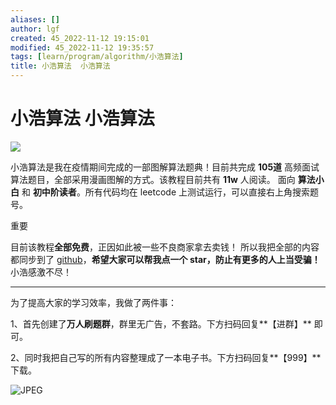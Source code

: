 ```yaml
---
aliases: []
author: lgf
created: 45_2022-11-12 19:15:01
modified: 45_2022-11-12 19:35:57
tags: [learn/program/algorithm/小浩算法]
title: 小浩算法  小浩算法
---
```

# 小浩算法 小浩算法
![](https://www.geekxh.com/img.png)

小浩算法是我在疫情期间完成的一部图解算法题典！目前共完成 **105道** 高频面试算法题目，全部采用漫画图解的方式。该教程目前共有 **11w** 人阅读。 面向 **算法小白** 和 **初中阶读者**。所有代码均在 leetcode 上测试运行，可以直接右上角搜索题号。

重要

目前该教程**全部免费**，正因如此被一些不良商家拿去卖钱！ 所以我把全部的内容都同步到了 [github](https://github.com/geekxh/hello-algorithm)，**希望大家可以帮我点一个 star，防止有更多的人上当受骗！** 小浩感激不尽！

___

为了提高大家的学习效率，我做了两件事：

1、首先创建了**万人刷题群**，群里无广告，不套路。下方扫码回复**【进群】** 即可。

2、同时我把自己写的所有内容整理成了一本电子书。下方扫码回复**【999】** 下载。

![JPEG](https://www.geekxh.com/code.png)